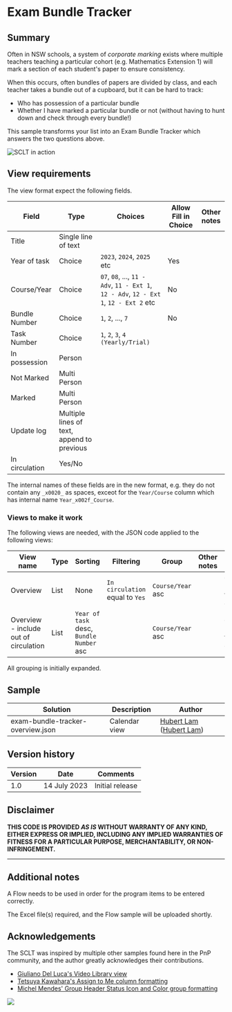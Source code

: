 # Exam Bundle Tracker

## Summary

Often in NSW schools, a system of _corporate marking_ exists where multiple teachers teaching a particular cohort (e.g. Mathematics Extension 1) will mark a section of each student's paper to ensure consistency.

When this occurs, often bundles of papers are divided by class, and each teacher takes a bundle out of a cupboard, but it can be hard to track:
- Who has possession of a particular bundle
- Whether I have marked a particular bundle or not (without having to hunt down and check through every bundle!)

This sample transforms your list into an Exam Bundle Tracker which answers the two questions above.

![SCLT in action](./SCLT.gif)


## View requirements
The view format expect the following fields. 

Field |Type | Choices | Allow Fill in Choice | Other notes
--------|---------|--------|---------|---------
Title	| Single line of text	 | | 
Year of task | Choice | `2023`, `2024`, `2025` etc | Yes  |  | 
Course/Year | Choice	| `07`, `08`, ..., `11 - Adv`, `11 - Ext 1`, `12 - Adv`, `12 - Ext 1`, `12 - Ext 2` etc | No |  
Bundle Number	| Choice | `1`, `2`, ..., `7` | No | 
Task Number | Choice	| `1`, `2`, `3`, `4 (Yearly/Trial)` | 
In possession | Person | | 
Not Marked | Multi Person	| | 
Marked | Multi Person	| | 
Update log | Multiple lines of text, append to previous | | 
In circulation | Yes/No | | 

The internal names of these fields are in the new format, e.g. they do not contain any `_x0020_` as spaces, exceot for the `Year/Course` column which has internal name `Year_x002f_Course`.

### Views to make it work
The following views are needed, with the JSON code applied to the following views:

View name | Type | Sorting | Filtering | Group | Other notes | JSON code to paste
--------|---------|--------|---------|---------|---------|---------
Overview | List | None | `In circulation` equal to `Yes` | `Course/Year` asc | | exam-bundle-tracker-overview.json
Overview - include out of circulation  | List | `Year of task` desc, `Bundle Number` asc |  | `Course/Year` asc | | exam-bundle-tracker-overview.json

All grouping is initially expanded.



## Sample

Solution| Description | Author
--------|---------|---------
exam-bundle-tracker-overview.json | Calendar view | [Hubert Lam](https://github.com/z3019494) ([Hubert Lam](https://twitter.com/z3019494))


## Version history

Version|Date|Comments
-------|----|--------
1.0|14 July 2023|Initial release

## Disclaimer

**THIS CODE IS PROVIDED *AS IS* WITHOUT WARRANTY OF ANY KIND, EITHER EXPRESS OR IMPLIED, INCLUDING ANY IMPLIED WARRANTIES OF FITNESS FOR A PARTICULAR PURPOSE, MERCHANTABILITY, OR NON-INFRINGEMENT.**

---

## Additional notes
A Flow needs to be used in order for the program items to be entered correctly.

The Excel file(s) required, and the Flow sample will be uploaded shortly.

## Acknowledgements
The SCLT was inspired by multiple other samples found here in the PnP community, and the author greatly acknowledges their contributions.
- [Giuliano Del Luca's Video Library view](https://github.com/giuleon/ListViewFormattingVideoLibrary)
- [Tetsuya Kawahara's Assign to Me column formatting](https://github.com/pnp/List-Formatting/tree/master/column-samples/person-assign-to-me)
- [Michel Mendes' Group Header Status Icon and Color group formatting](https://github.com/pnp/list-formatting/tree/master/view-samples/group-header-status-icon-color)


<img src="https://pnptelemetry.azurewebsites.net/list-formatting/view-samples/student-class-learning-tracker" />

